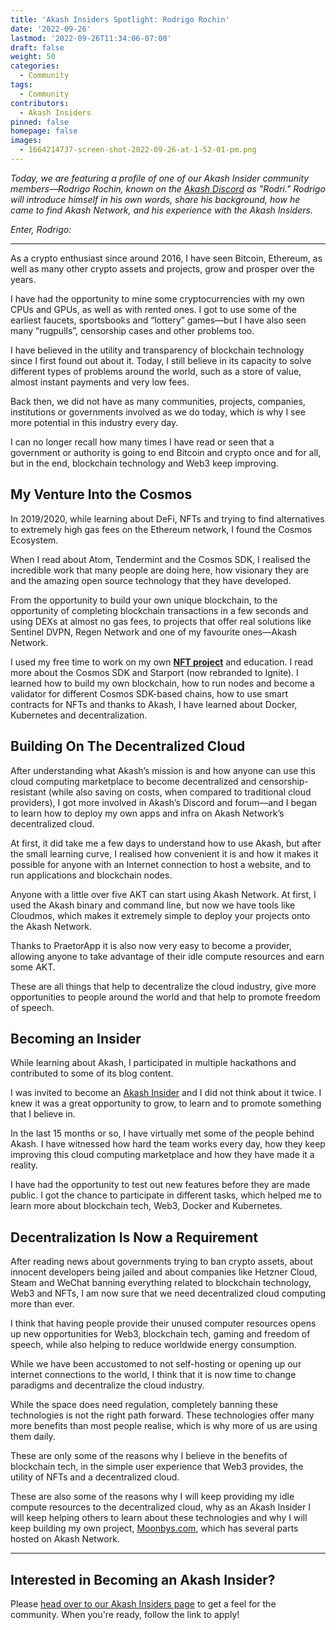 ```yaml
---
title: 'Akash Insiders Spotlight: Rodrigo Rochin'
date: '2022-09-26'
lastmod: '2022-09-26T11:34:06-07:00'
draft: false
weight: 50
categories:
  - Community
tags:
  - Community
contributors:
  - Akash Insiders
pinned: false
homepage: false
images:
  - 1664214737-screen-shot-2022-09-26-at-1-52-01-pm.png
---
```

_Today, we are featuring a profile of one of our Akash Insider community members—Rodrigo Rochin, known on the_ [_Akash Discord_](https://discord.com/invite/akash) _as "Rodri." Rodrigo will introduce himself in his own words, share his background, how he came to find Akash Network, and his experience with the Akash Insiders._

_Enter, Rodrigo:_

* * *

As a crypto enthusiast since around 2016, I have seen Bitcoin, Ethereum, as well as many other crypto assets and projects, grow and prosper over the years. 

I have had the opportunity to mine some cryptocurrencies with my own CPUs and GPUs, as well as with rented ones. I got to use some of the earliest faucets, sportsbooks and “lottery” games—but I have also seen many “rugpulls”, censorship cases and other problems too.

I have believed in the utility and transparency of blockchain technology since I first found out about it. Today, I still believe in its capacity to solve different types of problems around the world, such as a store of value, almost instant payments and very low fees. 

Back then, we did not have as many communities, projects, companies, institutions or governments involved as we do today, which is why I see more potential in this industry every day.

I can no longer recall how many times I have read or seen that a government or authority is going to end Bitcoin and crypto once and for all, but in the end, blockchain technology and Web3 keep improving. 

My Venture Into the Cosmos
--------------------------

In 2019/2020, while learning about DeFi, NFTs and trying to find alternatives to extremely high gas fees on the Ethereum network, I found the Cosmos Ecosystem.

When I read about Atom, Tendermint and the Cosmos SDK, I realised the incredible work that many people are doing here, how visionary they are and the amazing open source technology that they have developed. 

From the opportunity to build your own unique blockchain, to the opportunity of completing blockchain transactions in a few seconds and using DEXs at almost no gas fees, to projects that offer real solutions like Sentinel DVPN, Regen Network and one of my favourite ones—Akash Network.

I used my free time to work on my own [**NFT project**](https://www.moonbys.com/) and education. I read more about the Cosmos SDK and Starport (now rebranded to Ignite). I learned how to build my own blockchain, how to run nodes and become a validator for different Cosmos SDK-based chains, how to use smart contracts for NFTs and thanks to Akash, I have learned about Docker, Kubernetes and decentralization.

Building On The Decentralized Cloud
-----------------------------------

After understanding what Akash’s mission is and how anyone can use this cloud computing marketplace to become decentralized and censorship-resistant (while also saving on costs, when compared to traditional cloud providers), I got more involved in Akash’s Discord and forum—and I began to learn how to deploy my own apps and infra on Akash Network’s decentralized cloud. 

At first, it did take me a few days to understand how to use Akash, but after the small learning curve, I realised how convenient it is and how it makes it possible for anyone with an Internet connection to host a website, and to run applications and blockchain nodes. 

Anyone with a little over five AKT can start using Akash Network. At first, I used the Akash binary and command line, but now we have tools like Cloudmos, which makes it extremely simple to deploy your projects onto the Akash Network. 

Thanks to PraetorApp it is also now very easy to become a provider, allowing anyone to take advantage of their idle compute resources and earn some AKT. 

These are all things that help to decentralize the cloud industry, give more opportunities to people around the world and that help to promote freedom of speech.

Becoming an Insider
-------------------

While learning about Akash, I participated in multiple hackathons and contributed to some of its blog content. 

I was invited to become an [Akash Insider](https://akash.network/community#insiders) and I did not think about it twice. I knew it was a great opportunity to grow, to learn and to promote something that I believe in.

In the last 15 months or so, I have virtually met some of the people behind Akash. I have witnessed how hard the team works every day, how they keep improving this cloud computing marketplace and how they have made it a reality. 

I have had the opportunity to test out new features before they are made public. I got the chance to participate in different tasks, which helped me to learn more about blockchain tech, Web3, Docker and Kubernetes.  

Decentralization Is Now a Requirement
-------------------------------------

After reading news about governments trying to ban crypto assets, about innocent developers being jailed and about companies like Hetzner Cloud, Steam and WeChat banning everything related to blockchain technology, Web3 and NFTs, I am now sure that we need decentralized cloud computing more than ever. 

I think that having people provide their unused computer resources opens up new opportunities for Web3, blockchain tech, gaming and freedom of speech, while also helping to reduce worldwide energy consumption.

While we have been accustomed to not self-hosting or opening up our internet connections to the world, I think that it is now time to change paradigms and decentralize the cloud industry. 

While the space does need regulation, completely banning these technologies is not the right path forward. These technologies offer many more benefits than most people realise, which is why more of us are using them daily. 

These are only some of the reasons why I believe in the benefits of blockchain tech, in the simple user experience that Web3 provides, the utility of NFTs and a decentralized cloud. 

These are also some of the reasons why I will keep providing my idle compute resources to the decentralized cloud, why as an Akash Insider I will keep helping others to learn about these technologies and why I will keep building my own project, [Moonbys.com](https://moonbys.com/), which has several parts hosted on Akash Network. 

* * *

Interested in Becoming an Akash Insider?
----------------------------------------

Please [head over to our Akash Insiders page](https://akash.network/community#insiders) to get a feel for the community. When you're ready, follow the link to apply!